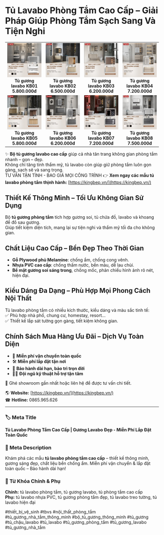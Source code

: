 # Tủ Lavabo Phòng Tắm Cao Cấp – Giải Pháp Giúp Phòng Tắm Sạch Sang Và Tiện Nghi

<table>
  <tr>
    <td align="center">
        <img alt="Tủ gương lavabo KB01" src="./images/tuguonglavabo11.jpg" width="200"><br>
        <b>Tủ gương lavabo KB01</b>
      <b>5.800.000đ</b>
    </td>
    <td align="center">
        <img alt="Tủ gương lavabo KB02" src="./images/tuguonglavabo12.jpg" width="200"><br>
        <b>Tủ gương lavabo KB02</b>
      <b>6.500.000đ</b>
    </td>
    <td align="center">
        <img alt="Tủ gương lavabo KB03" src="./images/tuguonglavabo13.jpg" width="200"><br>
        <b>Tủ gương lavabo KB03</b>
      <b>6.200.000đ</b>
    </td>
    <td align="center">
        <img alt="Tủ gương lavabo KB04" src="./images/tuguonglavabo14.jpg" width="200"><br>
        <b>Tủ gương lavabo KB04</b>
      <b>7.200.000đ</b>
    </td>
  </tr>
  <tr>
    <td align="center">
        <img alt="Tủ gương lavabo KB05" src="./images/tuguonglavabo15.jpg" width="200"><br>
        <b>Tủ gương lavabo KB05</b>
      <b>5.800.000đ</b>
    </td>
    <td align="center">
        <img alt="Tủ gương lavabo KB06" src="./images/tuguonglavabo16.jpg" width="200"><br>
        <b>Tủ gương lavabo KB06</b>
      <b>6.200.000đ</b>
    </td>
    <td align="center">
        <img alt="Tủ gương lavabo KB07" src="./images/tuguonglavabo17.jpg" width="200"><br>
        <b>Tủ gương lavabo KB07</b>
      <b>7.200.000đ</b>
    </td>
    <td align="center">
        <img alt="Tủ gương lavabo KB08" src="./images/tuguonglavabo18.jpg" width="200"><br>
        <b>Tủ gương lavabo KB08</b>
      <b>7.500.000đ</b>
    </td>
  </tr>
</table>

</div>

✨ **Bộ tủ gương lavabo cao cấp** giúp cả nhà tân trang không gian phòng tắm nhanh – gọn – đẹp.  
Không chỉ tăng tính thẩm mỹ, tủ lavabo còn giúp giữ phòng tắm luôn gọn gàng, sạch sẽ và sang trọng.  
TƯ VẤN TẬN TÌNH - BAO GIÁ MỌI CÔNG TRÌNH
👉 **Xem ngay các mẫu tủ lavabo phòng tắm thịnh hành:** [https://kingbep.vn/](https://kingbep.vn/)

## Thiết Kế Thông Minh – Tối Ưu Không Gian Sử Dụng

Bộ **tủ gương phòng tắm** tích hợp gương soi, tủ chứa đồ, lavabo và khoang để đồ sau gương.  
Giúp tiết kiệm diện tích, mang lại sự tiện nghi và thẩm mỹ tối đa cho không gian.

## Chất Liệu Cao Cấp – Bền Đẹp Theo Thời Gian

- **Gỗ Plywood phủ Melamine**: chống ẩm, chống cong vênh.
- **Nhựa PVC cao cấp**: chống thấm nước, bền màu, dễ lau chùi.
- **Bề mặt gương soi sáng trong**, chống mốc, phản chiếu hình ảnh rõ nét, hiện đại.

## Kiểu Dáng Đa Dạng – Phù Hợp Mọi Phong Cách Nội Thất

Tủ lavabo phòng tắm có nhiều kích thước, kiểu dáng và màu sắc tinh tế:  
✅ Phù hợp nhà phố, chung cư, homestay, resort…  
✅ Thiết kế lắp sát tường gọn gàng, tiết kiệm không gian.

## Chính Sách Mua Hàng Ưu Đãi – Dịch Vụ Toàn Diện

- 🚚 **Miễn phí vận chuyển toàn quốc**
- 🛠 **Miễn phí lắp đặt tận nơi**
- 🧾 **Bảo hành dài hạn, bảo trì trọn đời**
- 👨‍🔧 **Đội ngũ kỹ thuật hỗ trợ tận tâm**

📍 Ghé showroom gần nhất hoặc liên hệ để được tư vấn chi tiết.

🌎 **Website:** [https://kingbep.vn/](https://kingbep.vn/)  
☎ **Hotline:** 0865.965.626

---

### 🏷 Meta Title

**Tủ Lavabo Phòng Tắm Cao Cấp | Gương Lavabo Đẹp - Miễn Phí Lắp Đặt Toàn Quốc**

### 📝 Meta Description

Khám phá các mẫu **tủ lavabo phòng tắm cao cấp** – thiết kế thông minh, gương sáng đẹp, chất liệu bền chống ẩm. Miễn phí vận chuyển & lắp đặt toàn quốc – Bảo hành dài hạn!

### 🔑 Từ Khóa Chính & Phụ

**Chính:** tủ lavabo phòng tắm, tủ gương lavabo, tủ phòng tắm cao cấp  
**Phụ:** tủ lavabo nhựa PVC, tủ gương phòng tắm đẹp, tủ lavabo treo tường, tủ lavabo hiện đại

#thiết_bị_vệ_sinh #tbvs #nội_thất_phòng_tắm #tủ_gương_nhà_tắm_thông_minh #bộ_tủ_gương_thông_minh #tủ_gương #tủ_chậu_lavabo #tủ_lavabo #tủ_gương_phòng_tắm #tủ_gương_lavabo #tủ_gương_nhà_tắm
